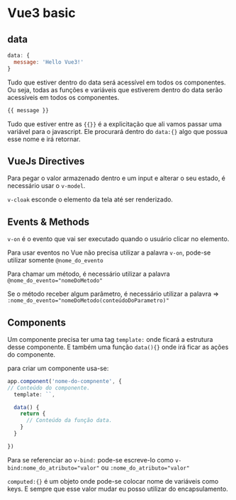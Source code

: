 # Vue3 basic

## data

```js
data: {
  message: 'Hello Vue3!'
}
```

Tudo que estiver dentro do data será acessível em todos os componentes. Ou seja, todas as funções e variáveis que estiverem dentro do data serão acessíveis em todos os componentes.

```js
{{ message }}
```

Tudo que estiver entre as `{{}}` é a explicitação que ali vamos passar uma variável para o javascript. Ele procurará dentro do `data:{}` algo que possua esse nome e irá retornar.

## VueJs Directives

Para pegar o valor armazenado dentro e um input e alterar o seu estado, é necessário usar o `v-model`.

`v-cloak` esconde o elemento da tela até ser renderizado.

## Events & Methods

`v-on` é o evento que vai ser executado quando o usuário clicar no elemento.

Para usar eventos no Vue não precisa utilizar a palavra `v-on`, pode-se utilizar somente `@nome_do_evento`

Para chamar um método, é necessário utilizar a palavra `@nome_do_evento="nomeDoMetodo"`

Se o método receber algum parâmetro, é necessário utilizar a palavra => `:nome_do_evento="nomeDoMetodo(conteúdoDoParametro)"`

## Components

Um componente precisa ter uma tag `template:` onde ficará a estrutura desse componente. E também uma função `data(){}` onde irá ficar as ações do componente.

para criar um componente usa-se:

```ts
app.component('nome-do-compnente', {
// Conteúdo do componente.
  template: ``,

  data() {
    return {
      // Conteúdo da função data.
    }
  }

})
```

Para se referenciar ao `v-bind:` pode-se escreve-lo como `v-bind:nome_do_atributo="valor"` ou `:nome_do_atributo="valor"`

`computed:{}` é um objeto onde pode-se colocar nome de variáveis como keys. E sempre que esse valor mudar eu posso utilizar do encapsulamento.
